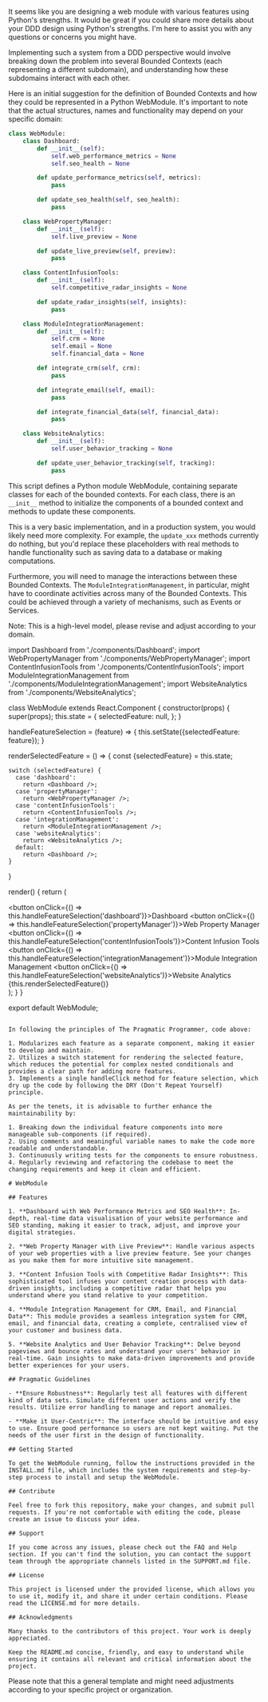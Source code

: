 It seems like you are designing a web module with various features using Python's strengths. It would be great if you could share more details about your DDD design using Python's strengths. I'm here to assist you with any questions or concerns you might have.

Implementing such a system from a DDD perspective would involve breaking down the problem into several Bounded Contexts (each representing a different subdomain), and understanding how these subdomains interact with each other. 

Here is an initial suggestion for the definition of Bounded Contexts and how they could be represented in a Python WebModule. It's important to note that the actual structures, names and functionality may depend on your specific domain:

```python
class WebModule:
    class Dashboard:
        def __init__(self):
            self.web_performance_metrics = None
            self.seo_health = None

        def update_performance_metrics(self, metrics):
            pass

        def update_seo_health(self, seo_health):
            pass

    class WebPropertyManager:
        def __init__(self):
            self.live_preview = None

        def update_live_preview(self, preview):
            pass

    class ContentInfusionTools:
        def __init__(self):
            self.competitive_radar_insights = None

        def update_radar_insights(self, insights):
            pass

    class ModuleIntegrationManagement:
        def __init__(self):
            self.crm = None
            self.email = None
            self.financial_data = None

        def integrate_crm(self, crm):
            pass

        def integrate_email(self, email):
            pass

        def integrate_financial_data(self, financial_data):
            pass

    class WebsiteAnalytics:
        def __init__(self):
            self.user_behavior_tracking = None

        def update_user_behavior_tracking(self, tracking):
            pass
```
This script defines a Python module WebModule, containing separate classes for each of the bounded contexts. For each class, there is an `__init__` method to initialize the components of a bounded context and methods to update these components.

This is a very basic implementation, and in a production system, you would likely need more complexity. For example, the `update_xxx` methods currently do nothing, but you'd replace these placeholders with real methods to handle functionality such as saving data to a database or making computations.

Furthermore, you will need to manage the interactions between these Bounded Contexts. The `ModuleIntegrationManagement`, in particular, might have to coordinate activities across many of the Bounded Contexts. This could be achieved through a variety of mechanisms, such as Events or Services.

Note: This is a high-level model, please revise and adjust according to your domain.

import Dashboard from './components/Dashboard';
import WebPropertyManager from './components/WebPropertyManager';
import ContentInfusionTools from './components/ContentInfusionTools';
import ModuleIntegrationManagement from './components/ModuleIntegrationManagement';
import WebsiteAnalytics from './components/WebsiteAnalytics';

class WebModule extends React.Component {
  constructor(props) {
    super(props);
    this.state = {
      selectedFeature: null,
    };
  }

  handleFeatureSelection = (feature) => {
    this.setState({selectedFeature: feature});
  }

  renderSelectedFeature = () => {
    const {selectedFeature} = this.state;

    switch (selectedFeature) {
      case 'dashboard':
        return <Dashboard />;
      case 'propertyManager':
        return <WebPropertyManager />;
      case 'contentInfusionTools':
        return <ContentInfusionTools />;
      case 'integrationManagement':
        return <ModuleIntegrationManagement />;
      case 'websiteAnalytics':
        return <WebsiteAnalytics />;
      default:
        return <Dashboard />;
    }
  }

  render() {
    return (
      <div className="WebModule">
        <nav>
          <button onClick={() => this.handleFeatureSelection('dashboard')}>Dashboard</button>
          <button onClick={() => this.handleFeatureSelection('propertyManager')}>Web Property Manager</button>
          <button onClick={() => this.handleFeatureSelection('contentInfusionTools')}>Content Infusion Tools</button>
          <button onClick={() => this.handleFeatureSelection('integrationManagement')}>Module Integration Management</button>
          <button onClick={() => this.handleFeatureSelection('websiteAnalytics')}>Website Analytics</button>
        </nav>
        <main>
          {this.renderSelectedFeature()}
        </main>
      </div>
    );
  }
}

export default WebModule;

```

In following the principles of The Pragmatic Programmer, code above:

1. Modularizes each feature as a separate component, making it easier to develop and maintain.
2. Utilizes a switch statement for rendering the selected feature, which reduces the potential for complex nested conditionals and provides a clear path for adding more features.
3. Implements a single handleClick method for feature selection, which dry up the code by following the DRY (Don't Repeat Yourself) principle.

As per the tenets, it is advisable to further enhance the maintainability by:

1. Breaking down the individual feature components into more manageable sub-components (if required).
2. Using comments and meaningful variable names to make the code more readable and understandable.
3. Continuously writing tests for the components to ensure robustness.
4. Regularly reviewing and refactoring the codebase to meet the changing requirements and keep it clean and efficient.

# WebModule

## Features

1. **Dashboard with Web Performance Metrics and SEO Health**: In-depth, real-time data visualisation of your website performance and SEO standing, making it easier to track, adjust, and improve your digital strategies.

2. **Web Property Manager with Live Preview**: Handle various aspects of your web properties with a live preview feature. See your changes as you make them for more intuitive site management.

3. **Content Infusion Tools with Competitive Radar Insights**: This sophisticated tool infuses your content creation process with data-driven insights, including a competitive radar that helps you understand where you stand relative to your competition.

4. **Module Integration Management for CRM, Email, and Financial Data**: This module provides a seamless integration system for CRM, email, and financial data, creating a complete, centralised view of your customer and business data.

5. **Website Analytics and User Behavior Tracking**: Delve beyond pageviews and bounce rates and understand your users' behavior in real-time. Gain insights to make data-driven improvements and provide better experiences for your users.

## Pragmatic Guidelines

- **Ensure Robustness**: Regularly test all features with different kind of data sets. Simulate different user actions and verify the results. Utilize error handling to manage and report anomalies.
  
- **Make it User-Centric**: The interface should be intuitive and easy to use. Ensure good performance so users are not kept waiting. Put the needs of the user first in the design of functionality. 

## Getting Started

To get the WebModule running, follow the instructions provided in the INSTALL.md file, which includes the system requirements and step-by-step process to install and setup the WebModule. 

## Contribute

Feel free to fork this repository, make your changes, and submit pull requests. If you're not comfortable with editing the code, please create an issue to discuss your idea.

## Support

If you come across any issues, please check out the FAQ and Help section. If you can't find the solution, you can contact the support team through the appropriate channels listed in the SUPPORT.md file.

## License

This project is licensed under the provided license, which allows you to use it, modify it, and share it under certain conditions. Please read the LICENSE.md for more details.

## Acknowledgments 

Many thanks to the contributors of this project. Your work is deeply appreciated. 

Keep the README.md concise, friendly, and easy to understand while ensuring it contains all relevant and critical information about the project.

```
Please note that this a general template and might need adjustments according to your specific project or organization.